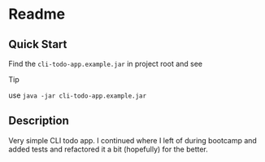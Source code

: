 # Readme

## Quick Start

Find the `cli-todo-app.example.jar` in project root and see

> [!TIP]
> use `java -jar cli-todo-app.example.jar`

## Description

Very simple CLI todo app. I continued where I left of during bootcamp and added tests and refactored
it a bit (hopefully) for the better.
